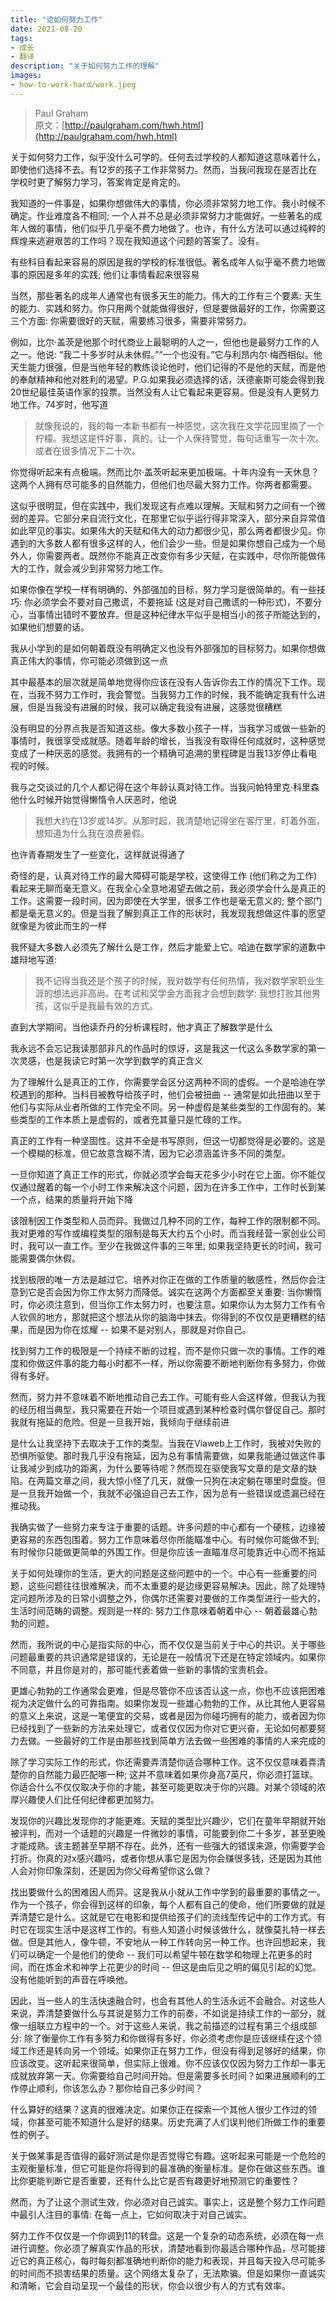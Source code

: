 ```yaml
---
title: "论如何努力工作"
date: 2021-08-20
tags:
- 成长
- 翻译
description: "关于如何努力工作的理解"
images:
- how-to-work-hard/work.jpeg
---
```


> Paul Graham  
> 原文：[http://paulgraham.com/hwh.html](http://paulgraham.com/hwh.html)

关于如何努力工作，似乎没什么可学的。任何去过学校的人都知道这意味着什么，即使他们选择不去。有12岁的孩子工作非常努力。然而，当我问我现在是否比在学校时更了解努力学习，答案肯定是肯定的。

我知道的一件事是，如果你想做伟大的事情，你必须非常努力地工作。我小时候不确定。作业难度各不相同; 一个人并不总是必须非常努力才能做好。一些著名的成年人做的事情，他们似乎几乎毫不费力地做了。也许，有什么方法可以通过纯粹的辉煌来逃避艰苦的工作吗？现在我知道这个问题的答案了。没有。

有些科目看起来容易的原因是我的学校的标准很低。著名成年人似乎毫不费力地做事的原因是多年的实践; 他们让事情看起来很容易

当然，那些著名的成年人通常也有很多天生的能力。伟大的工作有三个要素: 天生的能力、实践和努力。你只用两个就能做得很好，但是要做最好的工作，你需要这三个方面: 你需要很好的天赋，需要练习很多，需要非常努力。

例如，比尔·盖茨是他那个时代商业上最聪明的人之一，但他也是最努力工作的人之一。他说: “我二十多岁时从未休假。”“一个也没有。”它与利昂内尔·梅西相似。他天生能力很强，但是当他年轻的教练谈论他时，他们记得的不是他的天赋，而是他的奉献精神和他对胜利的渴望。P.G.如果我必须选择的话，沃德豪斯可能会得到我20世纪最佳英语作家的投票。当然没有人让它看起来更容易。但是没有人更努力地工作。74岁时，他写道  

> 就像我说的，我的每一本新书都有一种感觉，这次我在文学花园里摘了一个柠檬。我想这是件好事，真的。让一个人保持警觉，每句话重写一次十次。或者在很多情况下二十次。

你觉得听起来有点极端。然而比尔·盖茨听起来更加极端。十年内没有一天休息？这两个人拥有尽可能多的自然能力，但他们也尽最大努力工作。你两者都需要。

这似乎很明显，但在实践中，我们发现这有点难以理解。天赋和努力之间有一个微弱的差异。它部分来自流行文化，在那里它似乎运行得非常深入，部分来自异常值如此罕见的事实。如果伟大的天赋和伟大的动力都很少见，那么两者都很少见。你遇到的大多数人都有很多这样的人，他们会少一些。但是如果你想自己成为一个局外人，你需要两者。既然你不能真正改变你有多少天赋，在实践中，尽你所能做伟大的工作，就会减少到非常努力地工作。

如果你像在学校一样有明确的、外部强加的目标，努力学习是很简单的。有一些技巧: 你必须学会不要对自己撒谎，不要拖延 (这是对自己撒谎的一种形式)，不要分心，当事情出错时不要放弃。但是这种纪律水平似乎是相当小的孩子所能达到的，如果他们想要的话。

我从小学到的是如何朝着既没有明确定义也没有外部强加的目标努力。如果你想做真正伟大的事情，你可能必须做到这一点

其中最基本的层次就是简单地觉得你应该在没有人告诉你去工作的情况下工作。现在，当我不努力工作时，我会警觉。当我努力工作的时候，我不能确定我有什么进展，但是当我没有进展的时候，我可以确定我没有进展，这感觉很糟糕

没有明显的分界点我是否知道这些。像大多数小孩子一样，当我学习或做一些新的事情时，我很享受成就感。随着年龄的增长，当我没有取得任何成就时，这种感觉变成了一种厌恶的感觉。我拥有的一个精确可追溯的里程碑是当我13岁停止看电视的时候。

我与之交谈过的几个人都记得在这个年龄认真对待工作。当我问帕特里克·科里森他什么时候开始觉得懒惰令人厌恶时，他说  

> 我想大约在13岁或14岁。从那时起，我清楚地记得坐在客厅里，盯着外面，想知道为什么我在浪费暑假。

也许青春期发生了一些变化，这样就说得通了

奇怪的是，认真对待工作的最大障碍可能是学校，这使得工作 (他们称之为工作) 看起来无聊而毫无意义。在我全心全意地渴望去做之前，我必须学会什么是真正的工作。这需要一段时间，因为即使在大学里，很多工作也是毫无意义的; 整个部门都是毫无意义的。但是当我了解到真正工作的形状时，我发现我想做这件事的愿望就像是为彼此而生的一样

我怀疑大多数人必须先了解什么是工作，然后才能爱上它。哈迪在数学家的道歉中雄辩地写道:  

> 我不记得当我还是个孩子的时候，我对数学有任何热情，我对数学家职业生涯的想法远非高尚。在考试和奖学金方面我才会想到数学: 我想打败其他男孩，这似乎是我最有效的方式。

直到大学期间，当他读乔丹的分析课程时，他才真正了解数学是什么

我永远不会忘记我读那部非凡的作品时的惊讶，这是我这一代这么多数学家的第一次灵感，也是我读它时第一次学到数学的真正含义

为了理解什么是真正的工作，你需要学会区分这两种不同的虚假。一个是哈迪在学校遇到的那种。当科目被教导给孩子时，他们会被扭曲 -- 通常是如此扭曲以至于他们与实际从业者所做的工作完全不同。另一种虚假是某些类型的工作固有的。某些类型的工作本质上是虚假的，或者充其量只是忙碌的工作。

真正的工作有一种坚固性。这并不全是书写原则，但这一切都觉得是必要的。这是一个模糊的标准，但它故意含糊不清，因为它必须涵盖许多不同的类型。

一旦你知道了真正工作的形式，你就必须学会每天花多少小时在它上面。你不能仅仅通过醒着的每一个小时工作来解决这个问题，因为在许多工作中，工作时长到某一个点，结果的质量将开始下降

该限制因工作类型和人员而异。我做过几种不同的工作，每种工作的限制都不同。我对更难的写作或编程类型的限制是每天大约五个小时。而当我经营一家创业公司时，我可以一直工作。至少在我做这件事的三年里; 如果我坚持更长的时间，我可能需要偶尔休假。

找到极限的唯一方法是越过它。培养对你正在做的工作质量的敏感性，然后你会注意到它是否会因为你工作太努力而降低。诚实在这两个方面都至关重要: 当你懒惰时，你必须注意到，但当你工作太努力时，也要注意。如果你认为太努力工作有令人钦佩的地方，那就把这个想法从你的脑海中抹去。你得到的不仅仅是更糟糕的结果，而是因为你在炫耀 -- 如果不是对别人，那就是对你自己。

找到努力工作的极限是一个持续不断的过程，而不是你只做一次的事情。工作的难度和你做这件事的能力每小时都不一样，所以你需要不断地判断你有多努力，你做得有多好。

然而，努力并不意味着不断地推动自己去工作。可能有些人会这样做，但我认为我的经历相当典型，我只需要在开始一个项目或遇到某种检查时偶尔督促自己。那时我就有拖延的危险。但是一旦我开始，我倾向于继续前进

是什么让我坚持下去取决于工作的类型。当我在Viaweb上工作时，我被对失败的恐惧所驱使。那时我几乎没有拖延，因为总有事情需要做，如果我能通过做这件事让我减少到成功的距离，为什么要等待呢？然而现在驱使我写文章的是文章的缺陷。在两篇文章之间，我大惊小怪了几天，就像一只狗在决定躺在哪里时盘旋。但是一旦我开始做一个，我就不必强迫自己去工作，因为总有一些错误或遗漏已经在推动我。

我确实做了一些努力来专注于重要的话题。许多问题的中心都有一个硬核，边缘被更容易的东西包围着。努力工作意味着尽你所能瞄准中心。有时候你可能做不到; 有时候你只能做更简单的外围工作。但是你应该一直瞄准尽可能靠近中心而不拖延

关于如何处理你的生活，更大的问题是这些问题中的一个。中心有一些重要的问题，这些问题往往很难解决，而不太重要的是边缘更容易解决。因此，除了处理特定问题所涉及的日常小调整之外，你偶尔还需要对要做的工作类型进行一些大的，生活时间范畴的调整。规则是一样的: 努力工作意味着朝着中心 -- 朝着最雄心勃勃的问题。

然而，我所说的中心是指实际的中心，而不仅仅是当前关于中心的共识。关于哪些问题最重要的共识通常是错误的，无论是在一般情况下还是在特定领域内。如果你不同意，并且你是对的，那可能代表着做一些新的事情的宝贵机会。

更雄心勃勃的工作通常会更难，但是尽管你不应该否认这一点，你也不应该把困难视为决定做什么的可靠指南。如果你发现一些雄心勃勃的工作，从比其他人更容易的意义上来说，这是一笔便宜的交易，或者是因为你碰巧拥有的能力，或者因为你已经找到了一些新的方法来处理它，或者仅仅因为你对它更兴奋，无论如何都要努力去做。一些最好的工作是由那些找到简单方法去做一些困难的事情的人来完成的

除了学习实际工作的形式，你还需要弄清楚你适合哪种工作。这不仅仅意味着弄清楚你的自然能力最匹配哪一种; 这并不意味着如果你身高7英尺，你必须打篮球。你适合什么不仅仅取决于你的才能，甚至可能更取决于你的兴趣。对某个领域的浓厚兴趣使人们比任何纪律都更加努力。

发现你的兴趣比发现你的才能更难。天赋的类型比兴趣少，它们在童年早期就开始被评判，而对一个话题的兴趣是一件微妙的事情，可能要到你二十多岁，甚至更晚才能成熟。该主题甚至早期不存在。此外，还有一些强大的错误来源，你需要学会打折。你真的对x感兴趣吗，或者你想从事它是因为你会赚很多钱，还是因为其他人会对你印象深刻，还是因为你父母希望你这么做？

找出要做什么的困难因人而异。这是我从小就从工作中学到的最重要的事情之一。作为一个孩子，你会得到这样的印象，每个人都有自己的使命，他们所要做的就是弄清楚它是什么。这就是它在电影和提供给孩子们的流线型传记中的工作方式。有时它在现实生活中是这样工作的。有些人知道小时候该做什么，就像莫扎特一样去做。但是其他人，像牛顿，不安地从一种工作转向另一种工作。也许回想起来，我们可以确定一个是他们的使命 -- 我们可以希望牛顿在数学和物理上花更多的时间，而在炼金术和神学上花更少的时间 -- 但这是由后见之明的偏见引起的幻觉。没有他能听到的声音在呼唤他。

因此，当一些人的生活快速融合时，也会有其他人的生活永远不会融合。对这些人来说，弄清楚要做什么与其说是努力工作的前奏，不如说是持续工作的一部分，就像一组联立方程中的一个。对于这些人来说，我之前描述的过程有第三个组成部分: 除了衡量你工作有多努力和你做得有多好，你必须考虑你是应该继续在这个领域工作还是转向另一个领域。如果你正在努力工作，但没有得到足够好的结果，你应该改变。这听起来很简单，但实际上很难。你不应该仅仅因为努力工作却一事无成就放弃第一天。你需要给自己时间开始。但是需要多长时间？如果进展顺利的工作停止顺利，你该怎么办？那你给自己多少时间？

什么算好的结果？这真的很难决定。如果你正在探索一个其他人很少工作过的领域，你甚至可能不知道什么是好的结果。历史充满了人们误判他们所做工作的重要性的例子。

关于做某事是否值得的最好测试是你是否觉得它有趣。这听起来可能是一个危险的主观衡量标准，但它可能是你将得到的最准确的衡量标准。是你在做这些东西。谁比你更能判断它是否重要，还有什么比它是否有趣更好地预测它的重要性？

然而，为了让这个测试生效，你必须对自己诚实。事实上，这是整个努力工作问题中最引人注目的事情: 在每一点上，它如何取决于对自己诚实。

努力工作不仅仅是一个你调到11的转盘。这是一个复杂的动态系统，必须在每一点进行调整。你必须了解真实作品的形状，清楚地看到你最适合哪种作品，尽可能接近它的真正核心，每时每刻都准确地判断你的能力和表现，并且每天投入尽可能多的时间而不损害结果的质量。这个网络太复杂了，无法欺骗。但是如果你一直诚实和清晰，它会自动呈现一个最佳的形状，你会以很少有人的方式有效率。
